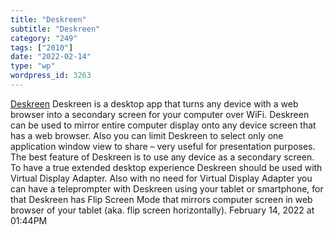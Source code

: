 ```yaml
---
title: "Deskreen"
subtitle: "Deskreen"
category: "249"
tags: ["2010"]
date: "2022-02-14"
type: "wp"
wordpress_id: 3263
---
```

[ Deskreen](https://deskreen.com/lang-en)
 Deskreen is a desktop app that turns any device with a web browser into a secondary screen for your computer over WiFi. Deskreen can be used to mirror entire computer display onto any device screen that has a web browser. Also you can limit Deskreen to select only one application window view to share – very useful for presentation purposes. The best feature of Deskreen is to use any device as a secondary screen. To have a true extended desktop experience Deskreen should be used with Virtual Display Adapter. Also with no need for Virtual Display Adapter you can have a teleprompter with Deskreen using your tablet or smartphone, for that Deskreen has Flip Screen Mode that mirrors computer screen in web browser of your tablet (aka. flip screen horizontally).
February 14, 2022 at 01:44PM